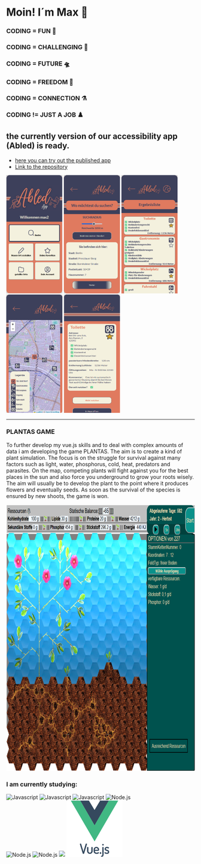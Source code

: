 # Moin! I´m Max 👋

### CODING = FUN 🌋                        
                                               
### CODING = CHALLENGING 🤺                   
                                               
### CODING = FUTURE 🛸                     
    
### CODING = FREEDOM 🐳
    
### CODING = CONNECTION ⚗️
    
### CODING != JUST A JOB ♟️

## the currently version of our accessibility app (Abled) is ready. 
* <a href="https://abledapp.netlify.app/">here you can try out the published app</a>
*  <a href="https://github.com/mullerow/Abled-App">Link to the repository </a>  
<div >
 <img src="landingpage.png" alt=abled-app-landingpage" width="150"; height= "315px";/>
  <img src="Suchfunktion.png" alt=abled-app-Searchpage" width="150"; height= "315px";/>
  <img src="Resultlist.png" alt=abled-app-resultlist" width="150"; height= "315px";/>
  <img src="abledmap.png" alt=abled-app-map" width="150"; height= "315px";/>
  <img src="detailview.png" alt=abled-app-Infogpage" width="150"; height= "315px";/>
 
</div>
<hr>
<h3>PLANTAS GAME</h3>
  
  <p>
To further develop my vue.js skills and to deal with complex amounts of data i am developing the game PLANTAS. The aim is to create a kind of plant simulation. The focus is on the struggle for survival against many factors such as light, water, phosphorus, cold, heat, predators and parasites. On the map, competing plants will fight against you for the best places in the sun and also force you underground to grow your roots wisely. The aim will usually be to develop the plant to the point where it produces flowers and eventually seeds. As soon as the survival of the species is ensured by new shoots, the game is won.
  </p>
 <img src="Plantas-state-11.08.24.png" alt=Plantas-Game" width="900"; height= "709px";/>
<div >
  
</div>
<h3>I am currently studying:</h3>

<div >
  <img src="https://logowik.com/content/uploads/images/492_html5.jpg" alt="Javascript" width="150"/>
  <img src="https://logowik.com/content/uploads/images/123_css3.jpg" alt="Javascript" width="150"/>
  <img src="https://logowik.com/content/uploads/images/3799-javascript.jpg" alt="Javascript" width="150"/>
  <img src="https://logowik.com/content/uploads/images/node-js6304.logowik.com.webp" alt="Node.js" width="150"/>
  <br>
  <img src="https://www.cypress.io/images/layouts/cypress-logo.svg" alt="Node.js" width="150">
  <img src="https://pinia.vuejs.org/logo.svg" alt="Node.js" width="150">
  <img src="https://github-readme-stats.vercel.app/api/top-langs/?username=mullerow&theme=tokyonight"> 
<img src="vuejs-original-wordmark.svg" alt=Vue.js" width="150">
  
</div>



